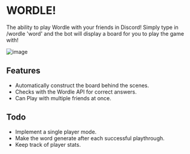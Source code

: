 # WORDLE!
The ability to play Wordle with your friends in Discord!
Simply type in /wordle 'word' and the bot will display a board for you to play the game with!

![image](https://github.com/JaredIsaacs/worlde-bot/assets/45950689/99eb2724-4ed3-4a4f-ac34-a88c57697b26)


## Features
- Automatically construct the board behind the scenes.
- Checks with the Wordle API for correct answers.
- Can Play with multiple friends at once.

## Todo
- Implement a single player mode.
- Make the word generate after each successful playthrough.
- Keep track of player stats.
